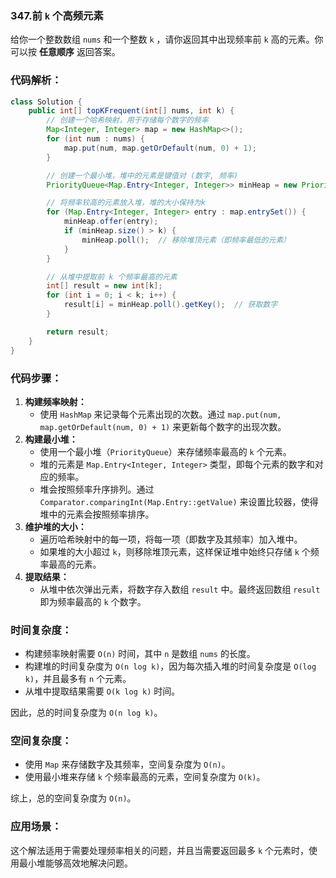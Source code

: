 ### **347.前 `k` 个高频元素**

给你一个整数数组 `nums` 和一个整数 `k` ，请你返回其中出现频率前 `k` 高的元素。你可以按 **任意顺序** 返回答案。

### 代码解析：

```java
class Solution {
    public int[] topKFrequent(int[] nums, int k) {
        // 创建一个哈希映射，用于存储每个数字的频率
        Map<Integer, Integer> map = new HashMap<>();
        for (int num : nums) {
            map.put(num, map.getOrDefault(num, 0) + 1);
        }

        // 创建一个最小堆，堆中的元素是键值对 (数字, 频率)
        PriorityQueue<Map.Entry<Integer, Integer>> minHeap = new PriorityQueue<>(Comparator.comparingInt(Map.Entry::getValue));

        // 将频率较高的元素放入堆，堆的大小保持为k
        for (Map.Entry<Integer, Integer> entry : map.entrySet()) {
            minHeap.offer(entry);
            if (minHeap.size() > k) {
                minHeap.poll();  // 移除堆顶元素（即频率最低的元素）
            }
        }

        // 从堆中提取前 k 个频率最高的元素
        int[] result = new int[k];
        for (int i = 0; i < k; i++) {
            result[i] = minHeap.poll().getKey();  // 获取数字
        }

        return result;
    }
}
```

### 代码步骤：

1. **构建频率映射：**
   - 使用 `HashMap` 来记录每个元素出现的次数。通过 `map.put(num, map.getOrDefault(num, 0) + 1)` 来更新每个数字的出现次数。
2. **构建最小堆：**
   - 使用一个最小堆（`PriorityQueue`）来存储频率最高的 `k` 个元素。
   - 堆的元素是 `Map.Entry<Integer, Integer>` 类型，即每个元素的数字和对应的频率。
   - 堆会按照频率升序排列。通过 `Comparator.comparingInt(Map.Entry::getValue)` 来设置比较器，使得堆中的元素会按照频率排序。
3. **维护堆的大小：**
   - 遍历哈希映射中的每一项，将每一项（即数字及其频率）加入堆中。
   - 如果堆的大小超过 `k`，则移除堆顶元素，这样保证堆中始终只存储 `k` 个频率最高的元素。
4. **提取结果：**
   - 从堆中依次弹出元素，将数字存入数组 `result` 中。最终返回数组 `result` 即为频率最高的 `k` 个数字。

### 时间复杂度：

- 构建频率映射需要 `O(n)` 时间，其中 `n` 是数组 `nums` 的长度。
- 构建堆的时间复杂度为 `O(n log k)`，因为每次插入堆的时间复杂度是 `O(log k)`，并且最多有 `n` 个元素。
- 从堆中提取结果需要 `O(k log k)` 时间。

因此，总的时间复杂度为 `O(n log k)`。

### 空间复杂度：

- 使用 `Map` 来存储数字及其频率，空间复杂度为 `O(n)`。
- 使用最小堆来存储 `k` 个频率最高的元素，空间复杂度为 `O(k)`。

综上，总的空间复杂度为 `O(n)`。

### 应用场景：

这个解法适用于需要处理频率相关的问题，并且当需要返回最多 `k` 个元素时，使用最小堆能够高效地解决问题。